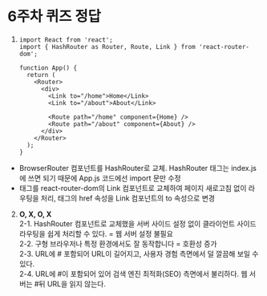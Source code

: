 # 6주차 퀴즈 정답

1. ```
   import React from 'react';
   import { HashRouter as Router, Route, Link } from 'react-router-dom';
  
   function App() {
     return (
       <Router>
         <div>
           <Link to="/home">Home</Link>
           <Link to="/about">About</Link>
  
           <Route path="/home" component={Home} />
           <Route path="/about" component={About} />
         </div>
       </Router>
     );
   }
   ```

  - BrowserRouter 컴포넌트를 HashRouter로 교체. HashRouter 태그는 index.js에 쓰면 되기 때문에 App.js 코드에선 import 문만 수정
  - <a> 태그를 react-router-dom의 Link 컴포넌트로 교체하여 페이지 새로고침 없이 라우팅을 처리, <a> 태그의 href 속성을 Link 컴포넌트의 to 속성으로 변경

2. **O, X, O, X** <br>
2-1. HashRouter 컴포넌트로 교체했을 서버 사이드 설정 없이 클라이언트 사이드 라우팅을 쉽게 처리할 수 있다. = 웹 서버 설정 불필요 <br>
2-2. 구형 브라우저나 특정 환경에서도 잘 동작합니다 = 호환성 증가 <br>
2-3. URL에 # 포함되어 URL이 길어지고, 사용자 경험 측면에서 덜 깔끔해 보일 수 있다. <br>
2-4. URL에 #이 포함되어 있어 검색 엔진 최적화(SEO) 측면에서 불리하다. 웹 서버는 #뒤 URL을 읽지 않는다.
